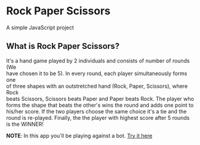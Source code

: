 # Rock Paper Scissors

A simple JavaScript project

## What is Rock Paper Scissors?

It's a hand game played by 2 individuals and consists of number of rounds (We \
have chosen it to be 5). In every round, each player simultaneously forms one \
of three shapes with an outstretched hand (Rock, Paper, Scissors), where Rock \
beats Scissors, Scissors beats Paper and Paper beats Rock. The player who \
forms the shape that beats the other's wins the round and adds one point to \
his/her score. If the two players choose the same choice it's a tie and the \
round is re-played. Finally, the the player with highest score after 5 rounds \
is the WINNER!

**NOTE**: In this app you'll be playing against a bot. [Try it here](https://abed-37h.github.io/rock-paper-scissors/)
